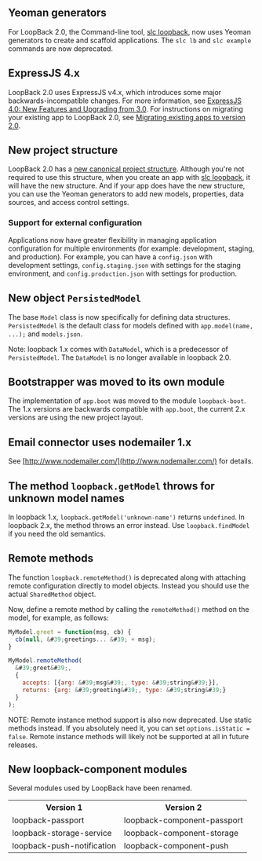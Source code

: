 ## Yeoman generators

For LoopBack 2.0, the Command-line tool, [slc loopback](http://docs.strongloop.com/pages/viewpage.action?pageId=3836281), now uses Yeoman generators to create and scaffold applications.  The `slc lb` and `slc example` commands are now deprecated.

## ExpressJS 4.x

LoopBack 2.0 uses ExpressJS v4.x, which introduces some major backwards-incompatible changes. For more information, see [ExpressJS 4.0: New Features and Upgrading from 3.0](http://scotch.io/bar-talk/expressjs-4-0-new-features-and-upgrading-from-3-0).  For instructions on migrating your existing app to LoopBack 2.0, see [Migrating existing apps to version 2.0](/display/LB/Migrating+existing+apps+to+version+2.0).

## New project structure

LoopBack 2.0 has a [new canonical project structure](/display/LB/Project+layout+reference).  Although you're not required to use this structure, when you create an app with [slc loopback](/display/SLC/slc+loopback), it will have the new structure.  And if your app does have the new structure, you can use the Yeoman generators to add new models, properties, data sources, and access control settings.

### Support for external configuration

Applications now have greater flexibility in managing application configuration for multiple environments (for example: development, staging, and production).  For example, you can have a `config.json` with development settings, `config.staging.json` with settings for the staging environment, and `config.production.json` with settings for production.

## New object `PersistedModel`

The base `Model` class is now specifically for defining data structures. `PersistedModel` is the default class for models defined with `app.model(name, ...);` and `models.json`.

Note: loopback 1.x comes with `DataModel`, which is a predecessor of `PersistedModel`. The `DataModel` is no longer available in loopback 2.0.

## Bootstrapper was moved to its own module

The implementation of `app.boot` was moved to the module `loopback-boot`. The 1.x versions are backwards compatible with `app.boot`, the current 2.x versions are using the new project layout.

## Email connector uses nodemailer 1.x

See [http://www.nodemailer.com/](http://www.nodemailer.com/) for details.

## The method `loopback.getModel` throws for unknown model names

In loopback 1.x, `loopback.getModel('unknown-name')` returns `undefined`. In loopback 2.x, the method throws an error instead. Use `loopback.findModel` if you need the old semantics.

## Remote methods

The function `loopback.remoteMethod()` is deprecated along with attaching remote configuration directly to model objects. Instead you should use the actual `SharedMethod` object.

Now, define a remote method by calling the `remoteMethod()` method on the model, for example, as follows:

```js
MyModel.greet = function(msg, cb) {
  cb(null, &#39;greetings... &#39; + msg);
}

MyModel.remoteMethod(
  &#39;greet&#39;,
  {
    accepts: [{arg: &#39;msg&#39;, type: &#39;string&#39;}],
    returns: {arg: &#39;greeting&#39;, type: &#39;string&#39;}
  }
);
```

NOTE: Remote instance method support is also now deprecated. Use static methods instead. If you absolutely need it, you can set `options.isStatic = false`.
Remote instance methods will likely not be supported at all in future releases.</span>


## New loopback-component modules

Several modules used by LoopBack have been renamed.
<table class="confluenceTable"><tbody><tr><th class="confluenceTh">Version 1</th><th class="confluenceTh">Version 2</th></tr><tr><td class="confluenceTd">loopback-passport</td><td class="confluenceTd">loopback-component-passport</td></tr><tr><td class="confluenceTd">loopback-storage-service</td><td class="confluenceTd">loopback-component-storage</td></tr><tr><td class="confluenceTd">loopback-push-notification</td><td class="confluenceTd">loopback-component-push</td></tr></tbody></table></div>
